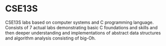 # CSE13S
CSE13S labs based on computer systems and C programming language. Consists of 7 actual labs demonstrating basic C foundations and skills and then deeper understanding
and implementations of abstract data structures and algorithm analysis consisting of big-Oh.
